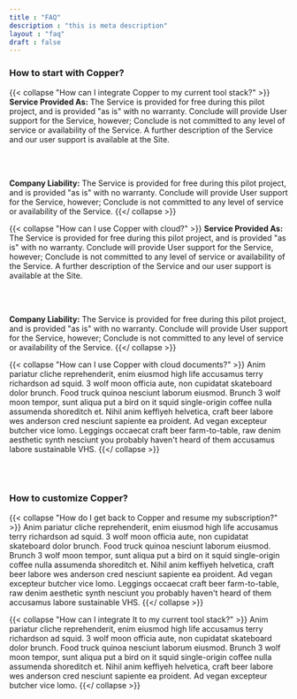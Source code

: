 ```yaml
---
title : "FAQ"
description : "this is meta description"
layout : "faq"
draft : false
---
```


### How to start with Copper?

{{< collapse "How can I integrate Copper to my current tool stack?" >}}
**Service Provided As:**
The Service is provided for free during this pilot project, and is provided "as is" with no warranty. Conclude will provide User support for the Service, however; Conclude is not committed to any level of service or availability of the Service. A further description of the Service and our user support is available at the Site.

<br>
<br>

**Company Liability:**
The Service is provided for free during this pilot project, and is provided "as is" with no warranty. Conclude will provide User support for the Service, however; Conclude is not committed to any level of service or availability of the Service.
{{</ collapse >}}



{{< collapse "How can I use Copper with cloud?" >}}
**Service Provided As:**
The Service is provided for free during this pilot project, and is provided "as is" with no warranty. Conclude will provide User support for the Service, however; Conclude is not committed to any level of service or availability of the Service. A further description of the Service and our user support is available at the Site.

<br>
<br>

**Company Liability:**
The Service is provided for free during this pilot project, and is provided "as is" with no warranty. Conclude will provide User support for the Service, however; Conclude is not committed to any level of service or availability of the Service.
{{</ collapse >}}


{{< collapse "How can I use Copper with cloud documents?" >}}
Anim pariatur cliche reprehenderit, enim eiusmod high life accusamus terry richardson ad squid. 3 wolf
moon officia aute, non cupidatat skateboard dolor brunch. Food truck quinoa nesciunt laborum eiusmod.
Brunch 3 wolf moon tempor, sunt aliqua put a bird on it squid single-origin coffee nulla assumenda
shoreditch et. Nihil anim keffiyeh helvetica, craft beer labore wes anderson cred nesciunt sapiente ea
proident. Ad vegan excepteur butcher vice lomo. Leggings occaecat craft beer farm-to-table, raw denim
aesthetic synth nesciunt you probably haven't heard of them accusamus labore sustainable VHS.
{{</ collapse >}}

<br>
<br>

### How to customize Copper?

{{< collapse "How do I get back to Copper and resume my subscription?" >}}
Anim pariatur cliche reprehenderit, enim eiusmod high life accusamus terry richardson ad squid. 3 wolf
moon officia aute, non cupidatat skateboard dolor brunch. Food truck quinoa nesciunt laborum eiusmod.
Brunch 3 wolf moon tempor, sunt aliqua put a bird on it squid single-origin coffee nulla assumenda
shoreditch et. Nihil anim keffiyeh helvetica, craft beer labore wes anderson cred nesciunt sapiente ea
proident. Ad vegan excepteur butcher vice lomo. Leggings occaecat craft beer farm-to-table, raw denim
aesthetic synth nesciunt you probably haven't heard of them accusamus labore sustainable VHS.
{{</ collapse >}}


{{< collapse "How can I integrate It to my current tool stack?" >}}
Anim pariatur cliche reprehenderit, enim eiusmod high life accusamus terry richardson ad squid. 3 wolf
moon officia aute, non cupidatat skateboard dolor brunch. Food truck quinoa nesciunt laborum eiusmod.
Brunch 3 wolf moon tempor, sunt aliqua put a bird on it squid single-origin coffee nulla assumenda
shoreditch et. Nihil anim keffiyeh helvetica, craft beer labore wes anderson cred nesciunt sapiente ea
proident. Ad vegan excepteur butcher vice lomo. 
{{</ collapse >}}